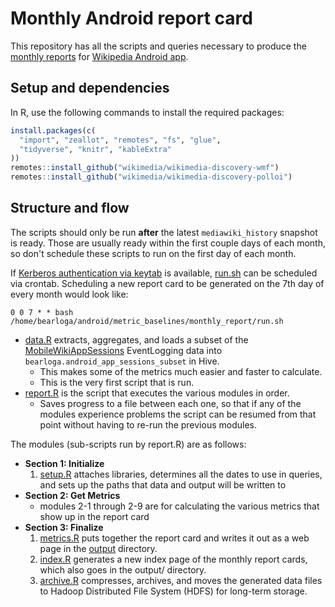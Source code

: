 # Monthly Android report card

This repository has all the scripts and queries necessary to produce the [monthly reports](https://analytics.wikimedia.org/published/datasets/wikipedia-android-app-reports/metrics/) for [Wikipedia Android app](https://www.mediawiki.org/wiki/Wikimedia_Apps/Team/Android).

## Setup and dependencies

In R, use the following commands to install the required packages:

```R
install.packages(c(
  "import", "zeallot", "remotes", "fs", "glue",
  "tidyverse", "knitr", "kableExtra"
))
remotes::install_github("wikimedia/wikimedia-discovery-wmf")
remotes::install_github("wikimedia/wikimedia-discovery-polloi")
```

## Structure and flow

The scripts should only be run **after** the latest `mediawiki_history` snapshot is ready. Those are usually ready within the first couple days of each month, so don't schedule these scripts to run on the first day of each month.

If [Kerberos authentication via keytab](https://wikitech.wikimedia.org/wiki/Analytics/Systems/Kerberos/UserGuide#Run_a_recurrent_job_via_Cron_or_similar_without_kinit_every_day) is available, [run.sh](run.sh) can be scheduled via crontab. Scheduling a new report card to be generated on the 7th day of every month would look like:

```
0 0 7 * * bash /home/bearloga/android/metric_baselines/monthly_report/run.sh
```

- [data.R](data.R) extracts, aggregates, and loads a subset of the [MobileWikiAppSessions](https://meta.wikimedia.org/wiki/Schema:MobileWikiAppSessions) EventLogging data into `bearloga.android_app_sessions_subset` in Hive.
  - This makes some of the metrics much easier and faster to calculate.
  - This is the very first script that is run.
- [report.R](report.R) is the script that executes the various modules in order.
  - Saves progress to a file between each one, so that if any of the modules experience problems the script can be resumed from that point without having to re-run the previous modules.

The modules (sub-scripts run by report.R) are as follows:

- **Section 1: Initialize**
  1. [setup.R](modules/1-1_setup.R) attaches libraries, determines all the dates to use in queries, and sets up the paths that data and output will be written to
- **Section 2: Get Metrics**
  - modules 2-1 through 2-9 are for calculating the various metrics that show up in the report card
- **Section 3: Finalize**
  1. [metrics.R](modules/3-1_metrics.R) puts together the report card and writes it out as a web page in the [output](output/) directory.
  2. [index.R](modules/3-2_index.R) generates a new index page of the monthly report cards, which also goes in the output/ directory.
  3. [archive.R](modules/3-3_archive.R) compresses, archives, and moves the generated data files to Hadoop Distributed File System (HDFS) for long-term storage.
